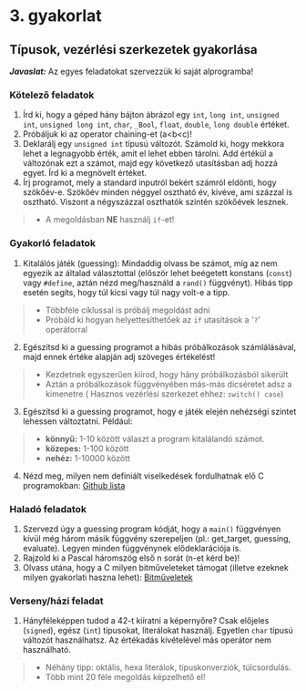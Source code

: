 # 3. gyakorlat

## Típusok, vezérlési szerkezetek gyakorlása

***Javaslat:*** Az egyes feladatokat szervezzük ki saját alprogramba! 

### Kötelező feladatok

1. Írd ki, hogy a géped hány bájton ábrázol egy `int`, `long int`, `unsigned int`, `unsigned long int`, `char`, `_Bool`, `float`, `double`, `long double` értéket.
2. Próbáljuk ki az operator chaining-et (a\<b\<c)!
3. Deklarálj egy `unsigned int` típusú változót. Számold ki, hogy mekkora lehet a legnagyobb érték, amit el lehet ebben tárolni. Add értékül a változónak ezt a számot, majd egy következő utasításban adj hozzá egyet. Írd ki a megnövelt értéket.
4. Írj programot, mely a standard inputról bekért számról eldönti, hogy szökőév-e. Szökőév minden néggyel osztható év, kivéve, ami százzal is osztható.  Viszont a négyszázzal oszthatók szintén szökőévek lesznek. 
> - A megoldásban **NE** használj `if`-et!

### Gyakorló feladatok

1. Kitalálós játék (guessing): Mindaddig olvass be számot, míg az nem egyezik az általad választottal (először lehet beégetett konstans (`const`) vagy `#define`, aztán nézd meg/használd a `rand()` függvényt). Hibás tipp esetén segíts, hogy túl kicsi vagy túl nagy volt-e a tipp. 
> - Többféle ciklussal is próbálj megoldást adni
> - Próbáld ki hogyan helyettesíthetőek az `if` utasítások a '`?`' operátorral
2. Egészítsd ki a guessing programot a hibás próbálkozások számlálásával, majd ennek értéke alapján adj szöveges értékelést!
> - Kezdetnek egyszerűen kiírod, hogy hány próbálkozásból sikerült
> - Aztán a próbálkozások függvényében más-más dicséretet adsz a kimenetre ( Hasznos vezérlési szerkezet ehhez: `switch() case`)
3. Egészítsd ki a guessing programot, hogy e játék elején nehézségi szintet lehessen változtatni. Például:
> - **könnyű:** 1-10 között választ a program kitalálandó számot.
> - **közepes:** 1-100 között
> - **nehéz:** 1-10000 között
4. Nézd meg, milyen nem definiált viselkedések fordulhatnak elő C programokban: [Github lista](https://gist.github.com/Earnestly/7c903f481ff9d29a3dd1)


### Haladó feladatok

1. Szervezd úgy a guessing program kódját, hogy a `main()` függvényen kívül még három másik függvény szerepeljen (pl.: get_target, guessing, evaluate). Legyen minden függvénynek elődeklarációja is.
2. Rajzold ki a Pascal háromszög első n sorát (n-et kérd be)!
3. Olvass utána, hogy a C milyen bitműveleteket támogat (illetve ezeknek milyen gyakorlati haszna lehet): [Bitműveletek](https://www.geeksforgeeks.org/bitwise-operators-in-c-cpp/)


### Verseny/házi feladat

1. Hányféleképpen tudod a 42-t kiíratni a képernyőre? Csak előjeles (`signed`), egész (`int`) típusokat, literálokat használj. Egyetlen `char` típusú változót használhatsz. Az értékadás kivételével más operátor nem használható.
> - Néhány tipp: oktális, hexa literálok, típuskonverziók, túlcsordulás.
> - Több mint 20 féle megoldás képzelhető el!